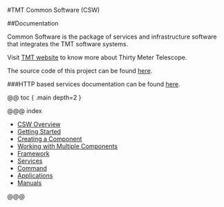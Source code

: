 #TMT Common Software (CSW)

##Documentation

Common Software is the package of services and infrastructure software that integrates the TMT software systems.

Visit [TMT website](http://www.tmt.org) to know more about Thirty Meter Telescope.

The source code of this project can be found [here](https://github.com/tmtsoftware/csw-prod).

###HTTP based services documentation can be found [here](swagger/index.html).

@@ toc { .main depth=2 }

@@@ index
* [CSW Overview](cswOverview.md)
* [Getting Started](gettingStarted.md)
* [Creating a Component](createComponent.md)
* [Working with Multiple Components](multipleComponents.md)
* [Framework](framework.md)
* [Services](services.md)
* [Command](command.md)
* [Applications](apps.md)
* [Manuals](manuals.md)

@@@


